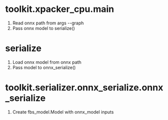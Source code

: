 # toolkit.xpacker_cpu.main
1. Read onnx path from args --graph
2. Pass onnx model to serialize()

# serialize
1. Load onnx model from onnx path
2. Pass model to onnx_serialize()

# toolkit.serializer.onnx_serialize.onnx_serialize
1. Create fbs_model.Model with onnx_model inputs